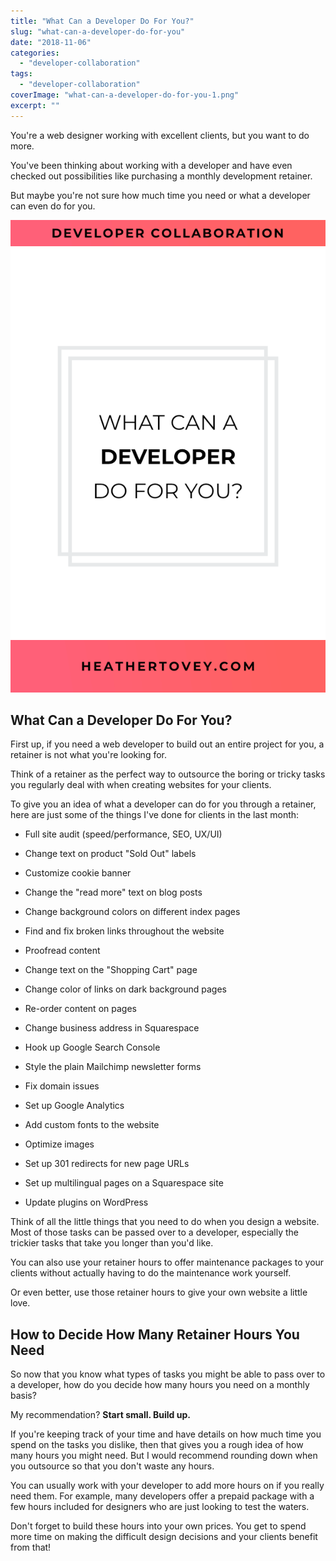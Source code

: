 ```yaml
---
title: "What Can a Developer Do For You?"
slug: "what-can-a-developer-do-for-you"
date: "2018-11-06"
categories: 
  - "developer-collaboration"
tags: 
  - "developer-collaboration"
coverImage: "what-can-a-developer-do-for-you-1.png"
excerpt: ""
---
```


You're a web designer working with excellent clients, but you want to do more.

You've been thinking about working with a developer and have even checked out possibilities like purchasing a monthly development retainer.

But maybe you're not sure how much time you need or what a developer can even do for you.

  

![ What Can A Developer Do For You? ](./images/what-can-a-developer-do-for-you.png)

## What Can a Developer Do For You?

First up, if you need a web developer to build out an entire project for you, a retainer is not what you're looking for.

Think of a retainer as the perfect way to outsource the boring or tricky tasks you regularly deal with when creating websites for your clients.

To give you an idea of what a developer can do for you through a retainer, here are just some of the things I've done for clients in the last month:

- Full site audit (speed/performance, SEO, UX/UI)
    
- Change text on product "Sold Out" labels
    
- Customize cookie banner
    
- Change the "read more" text on blog posts
    
- Change background colors on different index pages
    
- Find and fix broken links throughout the website
    
- Proofread content
    
- Change text on the "Shopping Cart" page
    
- Change color of links on dark background pages
    
- Re-order content on pages
    
- Change business address in Squarespace
    
- Hook up Google Search Console
    
- Style the plain Mailchimp newsletter forms
    
- Fix domain issues
    
- Set up Google Analytics
    
- Add custom fonts to the website
    
- Optimize images
    
- Set up 301 redirects for new page URLs
    
- Set up multilingual pages on a Squarespace site
    
- Update plugins on WordPress
    

Think of all the little things that you need to do when you design a website. Most of those tasks can be passed over to a developer, especially the trickier tasks that take you longer than you'd like.

You can also use your retainer hours to offer maintenance packages to your clients without actually having to do the maintenance work yourself.

Or even better, use those retainer hours to give your own website a little love.

## How to Decide How Many Retainer Hours You Need

So now that you know what types of tasks you might be able to pass over to a developer, how do you decide how many hours you need on a monthly basis?

My recommendation? **Start small. Build up.**

If you're keeping track of your time and have details on how much time you spend on the tasks you dislike, then that gives you a rough idea of how many hours you might need. But I would recommend rounding down when you outsource so that you don't waste any hours.

You can usually work with your developer to add more hours on if you really need them. For example, many developers offer a prepaid package with a few hours included for designers who are just looking to test the waters.

Don't forget to build these hours into your own prices. You get to spend more time on making the difficult design decisions and your clients benefit from that!